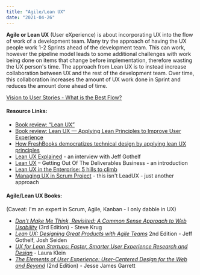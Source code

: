 ```yaml
---
title: "Agile/Lean UX"
date: "2021-04-26"
---
```


**Agile or Lean UX** (User eXperience) is about incorporating UX into the flow of work of a development team. Many try the approach of having the UX people work 1-2 Sprints ahead of the development team. This can work, however the pipeline model leads to some additional challenges with work being done on items that change before implementation, therefore wasting the UX person's time. The approach from Lean UX is to instead increase collaboration between UX and the rest of the development team. Over time, this collaboration increases the amount of UX work done in Sprint and reduces the amount done ahead of time.

[Vision to User Stories - What is the Best Flow?](/blog/vision-to-user-stories-what-is-the-best-flow.html)

#### Resource Links:

- [Book review: “Lean UX”](https://marcabraham.com/2013/04/05/book-review-lean-ux/)
- [Book review: Lean UX — Applying Lean Principles to Improve User Experience](https://elezea.com/2013/03/lean-ux-review/)
- [How FreshBooks democratizes technical design by applying lean UX principles](https://freshbooks.design/how-freshbooks-democratizes-technical-design-by-applying-lean-ux-principles-873a020dd790)
- [Lean UX Explained](https://www.infoq.com/interviews/lean-ux-explained-jeff-gothelf/) - an interview with Jeff Gothelf
- [Lean UX](https://www.smashingmagazine.com/2011/03/lean-ux-getting-out-of-the-deliverables-business/) – Getting Out Of The Deliverables Business - an introduction
- [Lean UX in the Enterprise: 5 hills to climb](https://blog.crisp.se/2013/03/24/jeff-gothelf/lean-ux-in-the-enterprise)
- [Managing UX in Scrum Project](https://futurice.com/blog/managing-ux-in-scrum-project) - this isn't LeadUX - just another approach

#### Agile/Lean UX Books:

(Caveat: I'm an expert in Scrum, Agile, Kanban - I only dabble in UX)

- [_Don't Make Me Think, Revisited: A Common Sense Approach to Web Usability_](https://www.amazon.com/Dont-Make-Think-Revisited-Usability/dp/0321965515/&tag=notesfromatoo-20) (3rd Edition) - Steve Krug
- [_Lean UX: Designing Great Products with Agile Teams_](https://www.amazon.com/Lean-UX-Designing-Great-Products/dp/1491953608/&tag=notesfromatoo-20) 2nd Edition - Jeff Gothelf, Josh Seiden
- [_UX for Lean Startups: Faster, Smarter User Experience Research and Design_](https://www.amazon.com/UX-Lean-Startups-Experience-Research/&tag=notesfromatoo-20) - Laura Klein
- [_The Elements of User Experience: User-Centered Design for the Web and Beyond_](https://www.amazon.com/Elements-User-Experience-User-Centered-Design-dp-0321683684/&tag=notesfromatoo-20) (2nd Edition) - Jesse James Garrett
